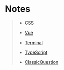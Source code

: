 # Notes
> - [CSS](./CSS)
> - [Vue](./Vue)
>
> - [Terminal](./Terminal)
> - [TypeScript](./TypeScript)
> - [ClassicQuestion](./ClassicQuestion)
